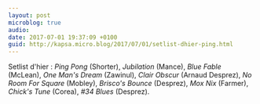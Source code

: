 ```yaml
---
layout: post
microblog: true
audio: 
date: 2017-07-01 19:37:09 +0100
guid: http://kapsa.micro.blog/2017/07/01/setlist-dhier-ping.html
---
```

Setlist d'hier : _Ping Pong_ (Shorter), _Jubilation_ (Mance), _Blue Fable_ (McLean), _One Man's Dream_ (Zawinul), _Clair Obscur_ (Arnaud Desprez), _No Room For Square_ (Mobley), _Brisco's Bounce_ (Desprez), _Mox Nix_ (Farmer), _Chick's Tune_ (Corea), _#34 Blues_ (Desprez).

